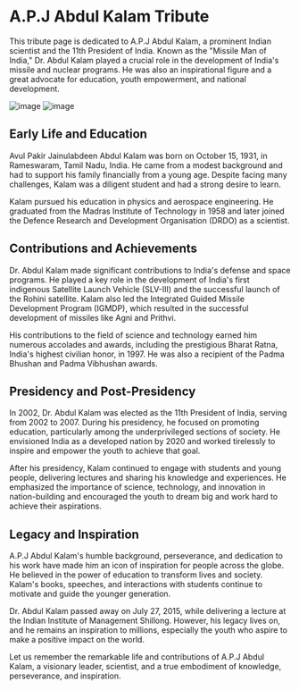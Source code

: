 # A.P.J Abdul Kalam Tribute

This tribute page is dedicated to A.P.J Abdul Kalam, a prominent Indian scientist and the 11th President of India. Known as the "Missile Man of India," Dr. Abdul Kalam played a crucial role in the development of India's missile and nuclear programs. He was also an inspirational figure and a great advocate for education, youth empowerment, and national development.

![image](https://user-images.githubusercontent.com/65328387/175759954-417b33ab-db32-44c7-987b-021ae9143978.png)
![image](https://user-images.githubusercontent.com/65328387/175759956-914f8474-1709-423b-bdcf-04325ba00497.png)

## Early Life and Education

Avul Pakir Jainulabdeen Abdul Kalam was born on October 15, 1931, in Rameswaram, Tamil Nadu, India. He came from a modest background and had to support his family financially from a young age. Despite facing many challenges, Kalam was a diligent student and had a strong desire to learn.

Kalam pursued his education in physics and aerospace engineering. He graduated from the Madras Institute of Technology in 1958 and later joined the Defence Research and Development Organisation (DRDO) as a scientist.

## Contributions and Achievements

Dr. Abdul Kalam made significant contributions to India's defense and space programs. He played a key role in the development of India's first indigenous Satellite Launch Vehicle (SLV-III) and the successful launch of the Rohini satellite. Kalam also led the Integrated Guided Missile Development Program (IGMDP), which resulted in the successful development of missiles like Agni and Prithvi.

His contributions to the field of science and technology earned him numerous accolades and awards, including the prestigious Bharat Ratna, India's highest civilian honor, in 1997. He was also a recipient of the Padma Bhushan and Padma Vibhushan awards.

## Presidency and Post-Presidency

In 2002, Dr. Abdul Kalam was elected as the 11th President of India, serving from 2002 to 2007. During his presidency, he focused on promoting education, particularly among the underprivileged sections of society. He envisioned India as a developed nation by 2020 and worked tirelessly to inspire and empower the youth to achieve that goal.

After his presidency, Kalam continued to engage with students and young people, delivering lectures and sharing his knowledge and experiences. He emphasized the importance of science, technology, and innovation in nation-building and encouraged the youth to dream big and work hard to achieve their aspirations.

## Legacy and Inspiration

A.P.J Abdul Kalam's humble background, perseverance, and dedication to his work have made him an icon of inspiration for people across the globe. He believed in the power of education to transform lives and society. Kalam's books, speeches, and interactions with students continue to motivate and guide the younger generation.

Dr. Abdul Kalam passed away on July 27, 2015, while delivering a lecture at the Indian Institute of Management Shillong. However, his legacy lives on, and he remains an inspiration to millions, especially the youth who aspire to make a positive impact on the world.

Let us remember the remarkable life and contributions of A.P.J Abdul Kalam, a visionary leader, scientist, and a true embodiment of knowledge, perseverance, and inspiration.

<!-- Uploaded -->
